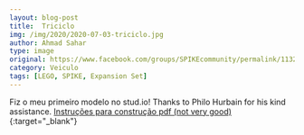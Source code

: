 ```yaml
---
layout: blog-post
title:  Triciclo
img: /img/2020/2020-07-03-triciclo.jpg
author: Ahmad Sahar
type: image
original: https://www.facebook.com/groups/SPIKEcommunity/permalink/1132768293768068/
category: Veiculo
tags: [LEGO, SPIKE, Expansion Set]
---
```

Fiz o meu primeiro modelo no stud.io! Thanks to Philo Hurbain for his kind assistance.
[Instruções para construção pdf (not very good)](https://drive.google.com/drive/mobile/folders/1-u0Rd1OaomxaIvC3nyRr7pUt-1cjaZfi){:target="_blank"}